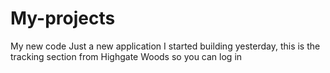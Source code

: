 # My-projects
My new code
Just a new application I started building yesterday, this is the tracking section from Highgate Woods so you can log in


